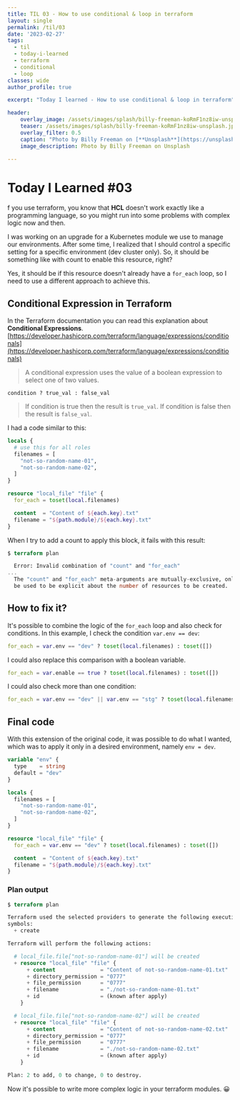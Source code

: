 ```yaml
---
title: TIL 03 - How to use conditional & loop in terraform
layout: single
permalink: /til/03
date: '2023-02-27'
tags:
  - til
  - today-i-learned
  - terraform
  - conditional
  - loop
classes: wide
author_profile: true

excerpt: "Today I learned - How to use conditional & loop in terraform"

header:
    overlay_image: /assets/images/splash/billy-freeman-koRmF1nz8iw-unsplash.jpg
    teaser: /assets/images/splash/billy-freeman-koRmF1nz8iw-unsplash.jpg
    overlay_filter: 0.5
    caption: "Photo by Billy Freeman on [**Unsplash**](https://unsplash.com/photos/koRmF1nz8iw)"
    image_description: Photo by Billy Freeman on Unsplash
    
--- 
```

# Today I Learned #03

f you use terraform, you know that **HCL** doesn't work exactly like a programming language, so you might run into some problems with complex logic now and then.

I was working on an upgrade for a Kubernetes module we use to manage our environments. After some time, I realized that I should control a specific setting for a specific environment (dev cluster only). So, it should be something like with count to enable this resource, right?

Yes, it should be if this resource doesn't already have a `for_each` loop, so I need to use a different approach to achieve this.

## Conditional Expression in Terraform

In the Terraform documentation you can read this explanation about **Conditional Expressions**. [https://developer.hashicorp.com/terraform/language/expressions/conditionals](https://developer.hashicorp.com/terraform/language/expressions/conditionals) 

> A conditional expression uses the value of a boolean expression to select one of two values.
  ```
  condition ? true_val : false_val
  ```
> If condition is true then the result is `true_val`. If condition is false then the result is `false_val`.

I had a code similar to this:

```terraform
locals {
  # use this for all roles 
  filenames = [
    "not-so-random-name-01",
    "not-so-random-name-02",
  ]
}

resource "local_file" "file" {
  for_each = toset(local.filenames)

  content  = "Content of ${each.key}.txt"
  filename = "${path.module}/${each.key}.txt"
}
```

When I try to add a count to apply this block, it fails with this result:

```terraform
$ terraform plan

  Error: Invalid combination of "count" and "for_each"
...
  The "count" and "for_each" meta-arguments are mutually-exclusive, only one should
  be used to be explicit about the number of resources to be created.
```

## How to fix it?

It's possible to combine the logic of the `for_each` loop and also check for conditions. In this example, I check the condition `var.env == dev`:

```terraform
for_each = var.env == "dev" ? toset(local.filenames) : toset([])
```
I could also replace this comparison with a boolean variable.

```terraform
for_each = var.enable == true ? toset(local.filenames) : toset([])
```

I could also check more than one condition:

```terraform
for_each = var.env == "dev" || var.env == "stg" ? toset(local.filenames) : toset([])
```

## Final code

With this extension of the original code, it was possible to do what I wanted, which was to apply it only in a desired environment, namely `env = dev`. 

```terraform
variable "env" {
  type    = string
  default = "dev"
}

locals {
  filenames = [
    "not-so-random-name-01",
    "not-so-random-name-02",
  ]
}

resource "local_file" "file" {
  for_each = var.env == "dev" ? toset(local.filenames) : toset([])

  content  = "Content of ${each.key}.txt"
  filename = "${path.module}/${each.key}.txt"
}
```

### Plan output

```terraform
$ terraform plan

Terraform used the selected providers to generate the following execution plan. Resource actions are indicated with the following
symbols:
  + create

Terraform will perform the following actions:

  # local_file.file["not-so-random-name-01"] will be created
  + resource "local_file" "file" {
      + content              = "Content of not-so-random-name-01.txt"
      + directory_permission = "0777"
      + file_permission      = "0777"
      + filename             = "./not-so-random-name-01.txt"
      + id                   = (known after apply)
    }

  # local_file.file["not-so-random-name-02"] will be created
  + resource "local_file" "file" {
      + content              = "Content of not-so-random-name-02.txt"
      + directory_permission = "0777"
      + file_permission      = "0777"
      + filename             = "./not-so-random-name-02.txt"
      + id                   = (known after apply)
    }

Plan: 2 to add, 0 to change, 0 to destroy.
```

Now it's possible to write more complex logic in your terraform modules. 😀
